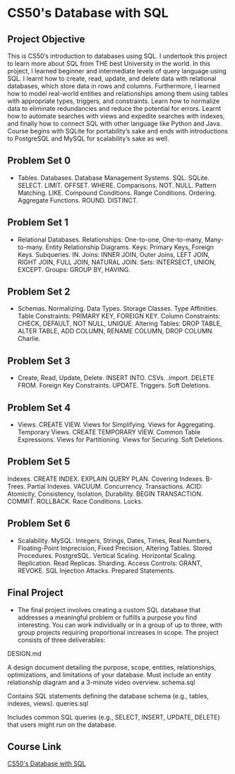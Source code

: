 # CS50's Database with SQL

## Project Objective
This is CS50’s introduction to databases using SQL. I undertook this project to learn more about SQL from THE best University in the world. In this project, I learned beginner and intermediate levels of query language using SQL. I learnt how to create, read, update, and delete data with relational databases, which store data in rows and columns. Furthermore, I learned how to model real-world entities and relationships among them using tables with appropriate types, triggers, and constraints. Learn how to normalize data to eliminate redundancies and reduce the potential for errors. Learnt how to automate searches with views and expedite searches with indexes, and finally how to connect SQL with other language like Python and Java. Course begins with SQLite for portability’s sake and ends with introductions to PostgreSQL and MySQL for scalability’s sake as well.



## Problem Set 0
- Tables. Databases. Database Management Systems. SQL. SQLite. SELECT. LIMIT. OFFSET. WHERE. Comparisons. NOT. NULL. Pattern Matching. LIKE. Compound Conditions. Range Conditions. Ordering. Aggregate Functions. ROUND. DISTINCT.

## Problem Set 1
- Relational Databases. Relationships: One-to-one, One-to-many, Many-to-many. Entity Relationship Diagrams. Keys: Primary Keys, Foreign Keys. Subqueries. IN. Joins: INNER JOIN, Outer Joins, LEFT JOIN, RIGHT JOIN, FULL JOIN, NATURAL JOIN. Sets: INTERSECT, UNION, EXCEPT. Groups: GROUP BY, HAVING.

## Problem Set 2
- Schemas. Normalizing. Data Types. Storage Classes. Type Affinities. Table Constraints: PRIMARY KEY, FOREIGN KEY. Column Constraints: CHECK, DEFAULT, NOT NULL, UNIQUE. Altering Tables: DROP TABLE, ALTER TABLE, ADD COLUMN, RENAME COLUMN, DROP COLUMN. Charlie.

## Problem Set 3
- Create, Read, Update, Delete. INSERT INTO. CSVs. .import. DELETE FROM. Foreign Key Constraints. UPDATE. Triggers. Soft Deletions.

## Problem Set 4
- Views. CREATE VIEW. Views for Simplifying. Views for Aggregating. Temporary Views. CREATE TEMPORARY VIEW. Common Table Expressions. Views for Partitioning. Views for Securing. Soft Deletions.

## Problem Set 5
Indexes. CREATE INDEX. EXPLAIN QUERY PLAN. Covering Indexes. B-Trees. Partial Indexes. VACUUM. Concurrency. Transactions. ACID: Atomicity, Consistency, Isolation, Durability. BEGIN TRANSACTION. COMMIT. ROLLBACK. Race Conditions. Locks.

## Problem Set 6
- Scalability. MySQL: Integers, Strings, Dates, Times, Real Numbers, Floating-Point Imprecision, Fixed Precision, Altering Tables. Stored Procedures. PostgreSQL. Vertical Scaling. Horizontal Scaling. Replication. Read Replicas. Sharding. Access Controls: GRANT, REVOKE. SQL Injection Attacks. Prepared Statements.

## Final Project
- The final project involves creating a custom SQL database that addresses a meaningful problem or fulfills a purpose you find interesting. You can work individually or in a group of up to three, with group projects requiring proportional increases in scope. The project consists of three deliverables:

DESIGN.md

A design document detailing the purpose, scope, entities, relationships, optimizations, and limitations of your database.
Must include an entity relationship diagram and a 3-minute video overview.
schema.sql

Contains SQL statements defining the database schema (e.g., tables, indexes, views).
queries.sql

Includes common SQL queries (e.g., SELECT, INSERT, UPDATE, DELETE) that users might run on the database.

## Course Link
<a href = "https://cs50.harvard.edu/sql/2024/" >CS50's Database with SQL</a>
